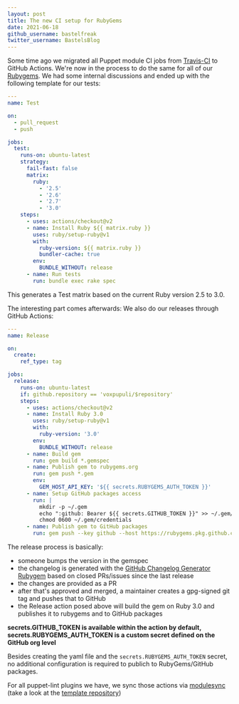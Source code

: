 ```yaml
---
layout: post
title: The new CI setup for RubyGems
date: 2021-06-18
github_username: bastelfreak
twitter_username: BastelsBlog
---
```


Some time ago we migrated all Puppet module CI jobs from
[Travis-CI](https://travis-ci.org/) to GitHub Actions. We're now in the process
to do the same for all of our
[Rubygems](https://rubygems.org/profiles/voxpupuli). We had some internal
discussions and ended up with the following template for our tests:

```yaml
---
name: Test

on:
  - pull_request
  - push

jobs:
  test:
    runs-on: ubuntu-latest
    strategy:
      fail-fast: false
      matrix:
        ruby:
          - '2.5'
          - '2.6'
          - '2.7'
          - '3.0'
    steps:
      - uses: actions/checkout@v2
      - name: Install Ruby ${{ matrix.ruby }}
        uses: ruby/setup-ruby@v1
        with:
          ruby-version: ${{ matrix.ruby }}
          bundler-cache: true
        env:
          BUNDLE_WITHOUT: release
      - name: Run tests
        run: bundle exec rake spec
```

This generates a Test matrix based on the current Ruby version 2.5 to 3.0.

The interesting part comes afterwards: We also do our releases through GitHub Actions:

```yaml
---
name: Release

on:
  create:
    ref_type: tag

jobs:
  release:
    runs-on: ubuntu-latest
    if: github.repository == 'voxpupuli/$repository'
    steps:
      - uses: actions/checkout@v2
      - name: Install Ruby 3.0
        uses: ruby/setup-ruby@v1
        with:
          ruby-version: '3.0'
        env:
          BUNDLE_WITHOUT: release
      - name: Build gem
        run: gem build *.gemspec
      - name: Publish gem to rubygems.org
        run: gem push *.gem
        env:
          GEM_HOST_API_KEY: '${{ secrets.RUBYGEMS_AUTH_TOKEN }}'
      - name: Setup GitHub packages access
        run: |
          mkdir -p ~/.gem
          echo ":github: Bearer ${{ secrets.GITHUB_TOKEN }}" >> ~/.gem/credentials
          chmod 0600 ~/.gem/credentials
      - name: Publish gem to GitHub packages
        run: gem push --key github --host https://rubygems.pkg.github.com/voxpupuli *.gem
```

The release process is basically:

* someone bumps the version in the gemspec
* the changelog is generated with the [GitHub Changelog Generator Rubygem](https://github.com/github-changelog-generator/Github-Changelog-Generator#github-changelog-generator-) based on closed PRs/issues since the last release
* the changes are provided as a PR
* after that's approved and merged, a maintainer creates a gpg-signed git tag and pushes that to GitHub
* the Release action posed above will build the gem on Ruby 3.0 and publishes it to rubygems and to GitHub packages

**secrets.GITHUB_TOKEN is available within the action by default, secrets.RUBYGEMS_AUTH_TOKEN is a custom secret defined on the GitHub org level**

Besides creating the yaml file and the `secrets.RUBYGEMS_AUTH_TOKEN` secret, no additional configuration is required to publich to RubyGems/GitHub packages.

For all puppet-lint plugins we have, we sync those actions via [modulesync](https://github.com/voxpupuli/modulesync#modulesync) (take a look at the [template repository](https://github.com/voxpupuli/puppet-lint_modulesync_configs/tree/master/moduleroot/.github/workflows))
